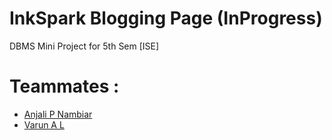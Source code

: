 # InkSpark Blogging Page (InProgress)

DBMS Mini Project for 5th Sem [ISE]

# Teammates :
- [Anjali P Nambiar](https://github.com/2003anjali)
- [Varun A L](https://github.com/Vexy-04)
